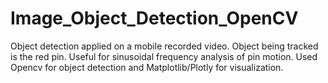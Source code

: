 # Image_Object_Detection_OpenCV
Object detection applied on a mobile recorded video. Object being tracked is the red pin. Useful for sinusoidal frequency analysis of pin motion. Used Opencv for object detection and Matplotlib/Plotly for visualization.

